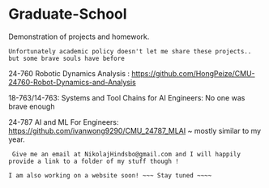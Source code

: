 # Graduate-School
Demonstration of projects and homework. 

` Unfortunately academic policy doesn't let me share these projects.. but some brave souls have before `

24-760 Robotic Dynamics Analysis : https://github.com/HongPeize/CMU-24760-Robot-Dynamics-and-Analysis

18-763/14-763: Systems and Tool Chains for AI Engineers: No one was brave enough

24-787 AI and ML For Engineers: https://github.com/ivanwong9290/CMU_24787_MLAI ~ mostly similar to my year.

` Give me an email at NikolajHindsbo@gmail.com and I will happily provide a link to a folder of my stuff though !`

` I am also working on a website soon! ~~~ Stay tuned ~~~~ `
